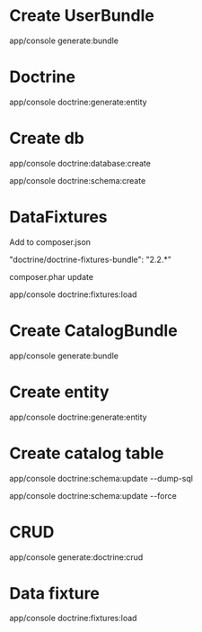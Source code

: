 # Create UserBundle

app/console generate:bundle

# Doctrine

app/console doctrine:generate:entity

# Create db

app/console doctrine:database:create

app/console doctrine:schema:create

# DataFixtures

Add to composer.json

"doctrine/doctrine-fixtures-bundle": "2.2.*"

composer.phar update

app/console doctrine:fixtures:load

# Create CatalogBundle

app/console generate:bundle

# Create entity

app/console doctrine:generate:entity

# Create catalog table

app/console doctrine:schema:update --dump-sql

app/console doctrine:schema:update --force

# CRUD

app/console generate:doctrine:crud

# Data fixture

app/console doctrine:fixtures:load